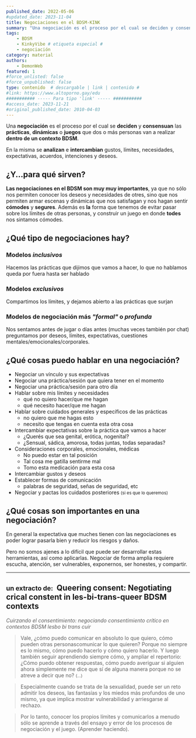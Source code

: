 ```yaml
---
published_date: 2022-05-06
#updated_date: 2023-11-04
title: Negociaciones en el BDSM-KINK
summary: "Una negociación es el proceso por el cual se deciden y consensuan las prácticas, dinámicas o juegos que dos o más personas van a realizar dentro de un contexto BDSM."
tags:
    - BDSM
    - KinkyVibe # etiqueta especial #
    - negociación
category: material
authors:
    - DemonWeb
featured: 1
#force_unlisted: false
#force_unpublished: false
type: contenido  # descargable | link | contenido #
#link: https://www.altoporno.gay/edu
########### ----- Para tipo 'link' ----- ###########
#access_date: 2023-11-21
#original_published_date: 2010-04-03
---
```

Una **negociación** es el proceso por el cual se **deciden** y **consensuan** las **prácticas**, **dinámicas** o **juegos** que dos o más personas van a realizar **dentro de un contexto BDSM**.

En la misma se **analizan** e **intercambian** gustos, límites, necesidades, expectativas, acuerdos, intenciones y deseos.

## ¿Y...para qué sirven?

**Las negociaciones en el BDSM son muy muy importantes**, ya que no sólo nos permiten conocer los deseos y necesidades de otres, sino que nos permiten armar escenas y dinámicas que nos satisfagan y nos hagan sentir **cómodes** y **segures**.
Además es **la** forma que tenemos de evitar pasar sobre los límites de otras personas, y construir un juego en donde **todes** nos sintamos cómodes.


## ¿Qué tipo de negociaciones hay?

### Modelos *inclusivos*
Hacemos las prácticas que dijimos que vamos a hacer, lo que no hablamos queda por fuera hasta ser hablado
### Modelos *exclusivos*
Compartimos los límites, y dejamos abierto a las prácticas que surjan
### Modelos de negociación más *"formal"* o *profunda*
Nos sentamos antes de jugar o días antes (muchas veces también por chat) preguntamos por deseos, límites, expectativas, cuestiones mentales/emocionales/corporales.
## ¿Qué cosas puedo hablar en una negociación?
- Negociar un vínculo y sus expectativas
- Negociar una práctica/sesión que quiera tener en el momento
- Negociar una práctica/sesión para otro día
- Hablar sobre mis límites y necesidades 
  - qué no quiero hacer/que me hagan
  - qué necesito hacer/que me hagan
- Hablar sobre cuidados generales y específicos de las prácticas
  - no quiero que me hagas esto
  - necesito que tengas en cuenta esta otra cosa
- Intercambiar expectativas sobre la práctica que vamos a hacer
  - ¿Querés que sea genital, erótica, nogenital?
  - ¿Sensual, sádica, amorosa, todas juntas, todas separadas?
- Consideraciones corporales, emocionales, médicas
  - No puedo estar en tal posición
  - Tal cosa me gatilla sentirme mal
  - Tomo esta medicación para esta cosa
- Intercambiar gustos y deseos
- Establecer formas de comunicación
  - palabras de seguridad, señas de seguridad, etc
- Negociar y pactas los cuidados posteriores <small>(si es que lo queremos)</small>

## ¿Qué cosas son importantes en una negociación?

En general la expectativa que muches tienen con las negociaciones es poder lograr pasarla bien y reducir los riesgos y daños.

Pero no somos ajenes a lo difícil que puede ser desarrollar estas herramientas, así como aplicarlas. Negociar de forma amplia requiere escucha, atención, ser vulnerables, exponernos, ser honestes, y compartir.

---

## <small>un extracto de:</small> <strong>&nbsp;Queering consent: Negotiating crical constent in les-bi-trans-queer BDSM contexts</strong>


<em style="color: var(--1);opacity:.7">Cuirzando el consentimiento: negociando consentimiento crítico en contextos BDSM lesbo bi trans cuir</em>

> Vale, ¿cómo puedo comunicar en absoluto lo que quiero, cómo pueden otras personascomunicar lo que quieren? Porque no siempre es lo mismo, cómo puedo hacerlo y cómo quiero hacerlo. Y luego también seguir aprendiendo siempre cómo, y ampliar el repertorio: ¿Cómo puedo obtener respuestas, cómo puedo averiguar si alguien ahora simplemente me dice que sí de alguna manera porque no se atreve a decir que no? <small>(...)</small>

>Especialmente cuando se trata de la sexualidad, puede ser un reto admitir los deseos, las fantasías y los miedos más profundos de uno mismo, ya que implica mostrar vulnerabilidad y arriesgarse al rechazo.

>Por lo tanto, conocer los propios límites y comunicarlos a menudo sólo se aprende a través del ensayo y error de los procesos de negociación y el juego. (Aprender haciendo).